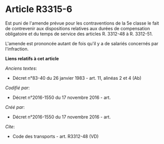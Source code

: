 # Article R3315-6

Est puni de l'amende prévue pour les contraventions de la 5e classe le fait de contrevenir aux dispositions relatives aux
durées de compensation obligatoire et du temps de service des articles R. 3312-48 à R. 3312-51. 

L'amende est prononcée autant de fois qu'il y a de salariés concernés par l'infraction.

**Liens relatifs à cet article**

_Anciens textes_:

  - Décret n°83-40 du 26 janvier 1983 - art. 11, alinéas 2 et 4  (Ab)

_Codifié par_:

  - Décret n°2016-1550 du 17 novembre 2016 - art.

_Créé par_:

  - Décret n°2016-1550 du 17 novembre 2016 - art.

_Cite_:

  - Code des transports - art. R3312-48 (VD)
